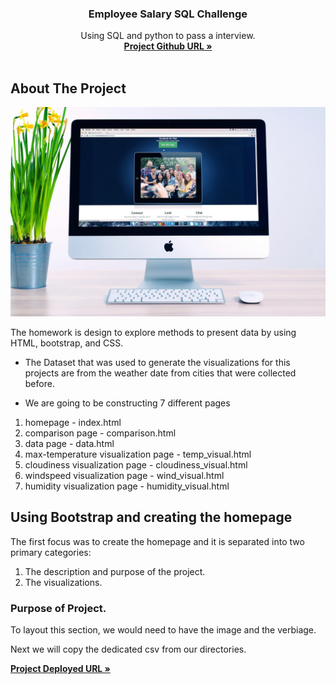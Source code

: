 <h3 align="center">Employee Salary SQL Challenge</h3>


<p align="center">
     Using SQL and python to pass a interview.
    <br />
    <a href="https://github.com/HsuChe/sql-challenge"><strong>Project Github URL »</strong></a>
    <br />
    <br />
  </p>
</p>


<!-- ABOUT THE PROJECT -->

## About The Project

<img src = "Images\heroimage.jpg" alt = "Hero-Image">

The homework is design to explore methods to present data by using HTML, bootstrap, and CSS.

* The Dataset that was used to generate the visualizations for this projects are from the weather date from cities that were collected before. 

* We are going to be constructing 7 different pages
1. homepage - index.html
2. comparison page - comparison.html
3. data page - data.html
4. max-temperature visualization page - temp_visual.html
5. cloudiness visualization page - cloudiness_visual.html
6. windspeed visualization page - wind_visual.html
7. humidity visualization page - humidity_visual.html

  

## Using Bootstrap and creating the homepage

The first focus was to create the homepage and it is separated into two primary categories:

1. The description and purpose of the project.
2. The visualizations.

### Purpose of Project.

To layout this section, we would need to have the image and the verbiage.

Next we will copy the dedicated csv from our directories.

<a href="https://hsuche.github.io/Web-Design-Challenge/"><strong>Project Deployed URL »</strong></a>